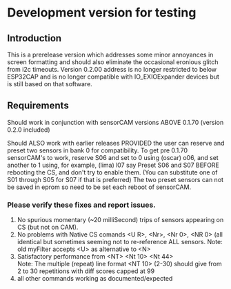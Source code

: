 # Development version for testing
## Introduction
This is a prerelease version which addresses some minor annoyances in screen formatting and should also eliminate the occasional eronious glitch from i2c timeouts.
Version 0.2.00 address is no longer restricted to below ESP32CAP and is no longer compatible with IO_EXIOExpander devices but is still based on that software.

## Requirements

Should work in conjunction with sensorCAM versions ABOVE 0.1.70 (version 0.2.0 included)

Should ALSO work with earlier releases PROVIDED the user can reserve and preset two sensors in bank 0 for compatibility.
To get pre 0.1.70 sensorCAM's to work, reserve S06 and set to 0 using (oscar) o06, and set another to 1 using, for example, (lima) l07 say
Preset S06 and S07 BEFORE rebooting the CS, and don't try to enable them.  (You can substitute one of S01 through S05 for S07 if that is preferred)
The two preset sensors can not be saved in eprom so need to be set each reboot of sensorCAM.

### Please verify these fixes and report issues.

1.  No spurious momentary (~20 milliSecond) trips of sensors appearing on CS (but not on CAM).
2.  No problems with Native CS comands \<U R>, \<Nr>, \<Nr 0>, \<NR 0> (all identical but sometimes seeming not to re-reference ALL sensors.
     Note: old myFilter accepts \<U> as alternative to \<N>
3.	Satisfactory performance from \<NT> \<Nt 10> \<Nt 44>  
	 Note: The multiple (repeat) line format \<NT 10> (2-30) should give from 2 to 30 repetitions with diff scores capped at 99
4.  all other commands working as documented/expected




  
